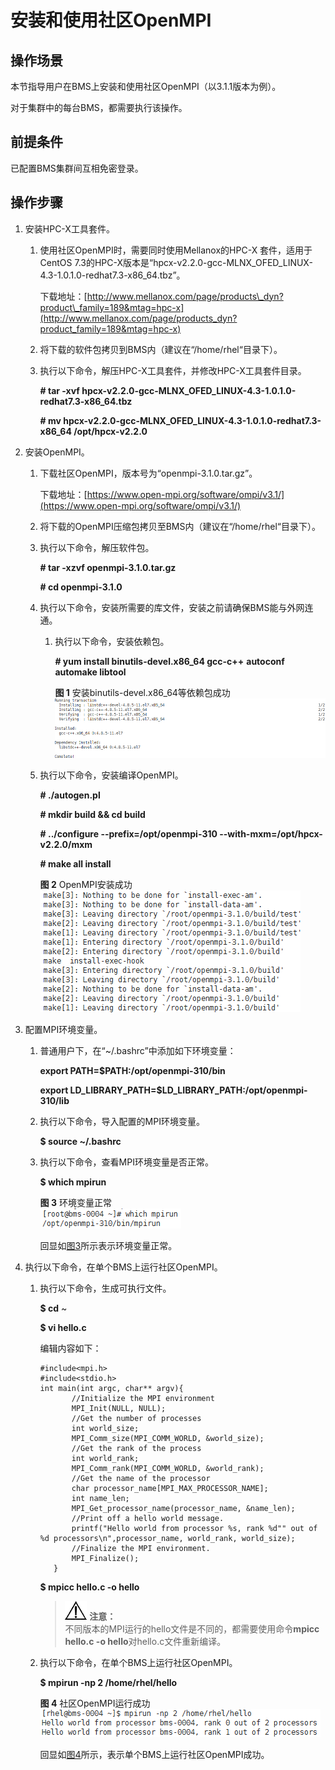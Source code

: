 # 安装和使用社区OpenMPI<a name="ZH-CN_TOPIC_0075662278"></a>

## 操作场景<a name="section5226638417947"></a>

本节指导用户在BMS上安装和使用社区OpenMPI（以3.1.1版本为例）。

对于集群中的每台BMS，都需要执行该操作。

## 前提条件<a name="section22262618171127"></a>

已配置BMS集群间互相免密登录。

## 操作步骤<a name="section57484283145925"></a>

1.  安装HPC-X工具套件。
    1.  使用社区OpenMPI时，需要同时使用Mellanox的HPC-X 套件，适用于CentOS 7.3的HPC-X版本是“hpcx-v2.2.0-gcc-MLNX\_OFED\_LINUX-4.3-1.0.1.0-redhat7.3-x86\_64.tbz”。

        下载地址：[http://www.mellanox.com/page/products\_dyn?product\_family=189&mtag=hpc-x](http://www.mellanox.com/page/products_dyn?product_family=189&mtag=hpc-x)

    2.  将下载的软件包拷贝到BMS内（建议在“/home/rhel“目录下）。
    3.  执行以下命令，解压HPC-X工具套件，并修改HPC-X工具套件目录。

        **\# tar -xvf hpcx-v2.2.0-gcc-MLNX\_OFED\_LINUX-4.3-1.0.1.0-redhat7.3-x86\_64.tbz**

        **\# mv hpcx-v2.2.0-gcc-MLNX\_OFED\_LINUX-4.3-1.0.1.0-redhat7.3-x86\_64 /opt/hpcx-v2.2.0**


2.  安装OpenMPI。
    1.  下载社区OpenMPI，版本号为“openmpi-3.1.0.tar.gz”。

        下载地址：[https://www.open-mpi.org/software/ompi/v3.1/](https://www.open-mpi.org/software/ompi/v3.1/)

    2.  将下载的OpenMPI压缩包拷贝至BMS内（建议在“/home/rhel“目录下）。
    3.  执行以下命令，解压软件包。

        **\# tar -xzvf openmpi-3.1.0.tar.gz**

        **\# cd openmpi-3.1.0**

    4.  执行以下命令，安装所需要的库文件，安装之前请确保BMS能与外网连通。
        1.  执行以下命令，安装依赖包。

            **\# yum install binutils-devel.x86\_64 gcc-c++** **autoconf automake libtool**

            **图 1**  安装binutils-devel.x86\_64等依赖包成功<a name="fig12484891154724"></a>  
            ![](figures/安装binutils-devel-x86_64等依赖包成功.png "安装binutils-devel-x86_64等依赖包成功")


    5.  执行以下命令，安装编译OpenMPI。

        **\# ./autogen.pl**

        **\# mkdir build && cd build**

        **\# ../configure --prefix=/opt/openmpi-310 --with-mxm=/opt/hpcx-v2.2.0/mxm**

        **\# make all install**

        **图 2**  OpenMPI安装成功<a name="fig57554999154724"></a>  
        ![](figures/OpenMPI安装成功.png "OpenMPI安装成功")


3.  配置MPI环境变量。
    1.  普通用户下，在“\~/.bashrc”中添加如下环境变量：

        **export PATH=$PATH:/opt/openmpi-310/bin**

        **export LD\_LIBRARY\_PATH=$LD\_LIBRARY\_PATH:/opt/openmpi-310/lib**

    2.  执行以下命令，导入配置的MPI环境变量。

        **$ source \~/.bashrc**

    3.  执行以下命令，查看MPI环境变量是否正常。

        **$ which mpirun**

        **图 3**  环境变量正常<a name="fig38292731154724"></a>  
        ![](figures/环境变量正常.png "环境变量正常")

        回显如[图3](#fig38292731154724)所示表示环境变量正常。


4.  执行以下命令，在单个BMS上运行社区OpenMPI。
    1.  执行以下命令，生成可执行文件。

        **$ cd**  \~

        **$ vi hello.c**

        编辑内容如下：

        ```
        #include<mpi.h>   
        #include<stdio.h>   
        int main(int argc, char** argv){
               //Initialize the MPI environment
               MPI_Init(NULL, NULL);
               //Get the number of processes
               int world_size;
               MPI_Comm_size(MPI_COMM_WORLD, &world_size);
               //Get the rank of the process
               int world_rank;
               MPI_Comm_rank(MPI_COMM_WORLD, &world_rank);
               //Get the name of the processor
               char processor_name[MPI_MAX_PROCESSOR_NAME];
               int name_len;
               MPI_Get_processor_name(processor_name, &name_len);
               //Print off a hello world message.
               printf("Hello world from processor %s, rank %d"" out of %d processors\n",processor_name, world_rank, world_size);
               //Finalize the MPI environment.
               MPI_Finalize();
           }
        ```

        **$ mpicc hello.c -o hello**

        >![](public_sys-resources/icon-notice.gif) **注意：**   
        >不同版本的MPI运行的hello文件是不同的，都需要使用命令**mpicc hello.c -o hello**对hello.c文件重新编译。  

    2.  执行以下命令，在单个BMS上运行社区OpenMPI。

        **$ mpirun -np 2 /home/rhel/hello**

        **图 4**  社区OpenMPI运行成功<a name="fig1895666115496"></a>  
        ![](figures/社区OpenMPI运行成功.png "社区OpenMPI运行成功")

        回显如[图4](#fig1895666115496)所示，表示单个BMS上运行社区OpenMPI成功。



